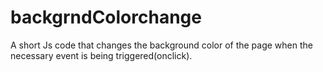 # backgrndColorchange
A short Js code that changes the background color of the page 
when the necessary event is being triggered(onclick).
